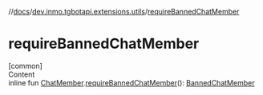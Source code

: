 //[docs](../../index.md)/[dev.inmo.tgbotapi.extensions.utils](index.md)/[requireBannedChatMember](require-banned-chat-member.md)



# requireBannedChatMember  
[common]  
Content  
inline fun [ChatMember](../dev.inmo.tgbotapi.types.ChatMember.abstracts/-chat-member/index.md).[requireBannedChatMember](require-banned-chat-member.md)(): [BannedChatMember](../dev.inmo.tgbotapi.types.ChatMember.abstracts/-banned-chat-member/index.md)  



